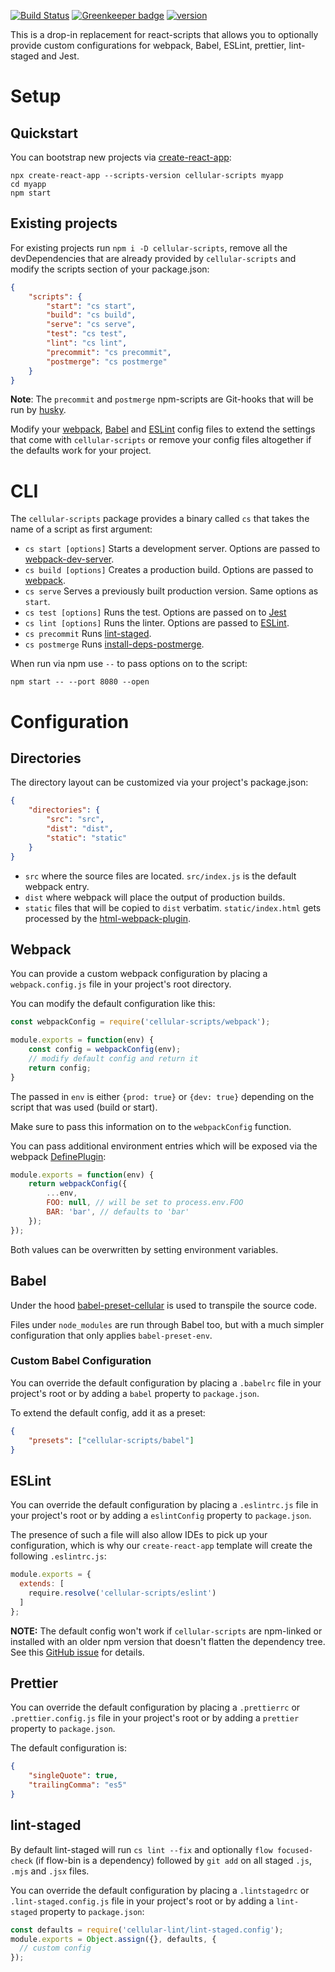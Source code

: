 [![Build Status](https://travis-ci.org/cellular/cellular-scripts.svg?branch=master)](https://travis-ci.org/cellular/cellular-scripts)
[![Greenkeeper badge](https://badges.greenkeeper.io/cellular/cellular-scripts.svg)](https://greenkeeper.io/)
[![version](https://img.shields.io/npm/v/cellular-scripts.svg)](http://npm.im/cellular-scripts)

This is a drop-in replacement for react-scripts that allows you to optionally provide custom configurations for webpack, Babel, ESLint, prettier, lint-staged and Jest.

# Setup

## Quickstart

You can bootstrap new projects via [create-react-app](https://github.com/facebookincubator/create-react-app):

```
npx create-react-app --scripts-version cellular-scripts myapp
cd myapp
npm start
```

## Existing projects

For existing projects run `npm i -D cellular-scripts`, remove all the devDependencies that are already provided by `cellular-scripts` and modify the scripts section of your package.json:

```json
{
    "scripts": {
        "start": "cs start",
        "build": "cs build",
        "serve": "cs serve",
        "test": "cs test",
        "lint": "cs lint",
        "precommit": "cs precommit",
        "postmerge": "cs postmerge"
    }
}
```

__Note__: The `precommit` and `postmerge` npm-scripts are Git-hooks that will be run by [husky](https://github.com/typicode/husky).

Modify your [webpack](#webpack), [Babel](#babel) and [ESLint](#eslint) config files to extend the settings that come with `cellular-scripts` or remove your config files altogether if the defaults work for your project.

# CLI

The `cellular-scripts` package provides a binary called `cs` that takes the name of a script as first argument:

* `cs start [options]`
  Starts a development server. Options are passed to [webpack-dev-server](https://webpack.js.org/configuration/dev-server/).
* `cs build [options]` Creates a production build. Options are passed to [webpack](https://webpack.js.org/api/cli/).
* `cs serve` Serves a previously built production version. Same options as `start`.
* `cs test [options]` Runs the test. Options are passed on to [Jest](https://facebook.github.io/jest/docs/en/cli.html)
* `cs lint [options]` Runs the linter. Options are passed to [ESLint](https://eslint.org/docs/user-guide/command-line-interface).
* `cs precommit` Runs [lint-staged](#lint-staged).
* `cs postmerge` Runs [install-deps-postmerge](https://github.com/camacho/install-deps-postmerge).

When run via npm use `--` to pass options on to the script:

```
npm start -- --port 8080 --open
```


# Configuration

## Directories

The directory layout can be customized via your project's package.json:

```json
{
    "directories": {
        "src": "src",
        "dist": "dist",
        "static": "static"
    }
}
```

* `src` where the source files are located. `src/index.js` is the default webpack entry.
* `dist` where webpack will place the output of production builds.
* `static` files that will be copied to `dist` verbatim. `static/index.html` gets processed by the [html-webpack-plugin](https://webpack.js.org/plugins/html-webpack-plugin/).

## Webpack

You can provide a custom webpack configuration by placing a `webpack.config.js` file in your project's root directory.

You can modify the default configuration like this:

```js
const webpackConfig = require('cellular-scripts/webpack');

module.exports = function(env) {
    const config = webpackConfig(env);
    // modify default config and return it
    return config;
}
```

The passed in `env` is either `{prod: true}` or `{dev: true}` depending on the script that was used (build or start).

Make sure to pass this information on to the `webpackConfig` function.

You can pass additional environment entries
which will be exposed via the webpack [DefinePlugin](https://webpack.js.org/plugins/define-plugin/):

```js
module.exports = function(env) {
    return webpackConfig({
        ...env,
        FOO: null, // will be set to process.env.FOO
        BAR: 'bar', // defaults to 'bar'
    });
});
```

Both values can be overwritten by setting environment variables.

## Babel

Under the hood [babel-preset-cellular](https://www.npmjs.com/package/babel-preset-cellular) is used to transpile the source code.

Files under `node_modules` are run through Babel too, but with a much simpler configuration that only applies `babel-preset-env`.

### Custom Babel Configuration

You can override the default configuration by placing a `.babelrc` file in your project's root or by adding a `babel` property to `package.json`.

To extend the default config, add it as a preset:

```json
{
    "presets": ["cellular-scripts/babel"]
}
```

## ESLint

You can override the default configuration by placing a `.eslintrc.js` file in your project's root or by adding a `eslintConfig` property to `package.json`.

The presence of such a file will also allow IDEs to pick up your configuration, which is why our `create-react-app` template will create the following `.eslintrc.js`:

```js
module.exports = {
  extends: [
    require.resolve('cellular-scripts/eslint')
  ]
};
```

__NOTE:__ The default config won't work if `cellular-scripts` are npm-linked or installed with an older npm version that doesn't flatten the dependency tree. See this [GitHub issue](https://github.com/eslint/eslint/issues/3458) for details.

## Prettier

You can override the default configuration by placing a `.prettierrc` or `.prettier.config.js` file in your project's root or by adding a `prettier` property to `package.json`.

The default configuration is:

```json
{ 
    "singleQuote": true,
    "trailingComma": "es5"
}
```

## lint-staged

By default lint-staged will run `cs lint --fix` and optionally `flow focused-check` (if flow-bin is a dependency) followed by `git add` on all staged `.js`, `.mjs` and `.jsx` files.

You can override the default configuration by placing a `.lintstagedrc` or `.lint-staged.config.js` file in your project's root or by adding a `lint-staged` property to `package.json`:

```js
const defaults = require('cellular-lint/lint-staged.config');
module.exports = Object.assign({}, defaults, {
  // custom config  
});
```
